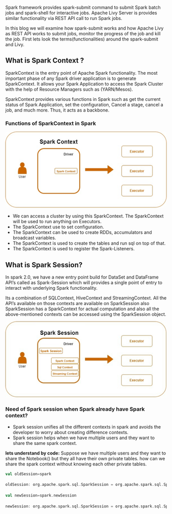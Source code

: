 Spark framework provides spark-submit command to submit Spark batch jobs and spark-shell for interactive jobs.  Apache Livy Server is provides similar functionality via REST API call to run Spark jobs.

In this blog we will examine how spark-submit works and how Apache Livy as REST API works to submit jobs, monitor the progress of the job and kill the job. First lets look the terms(functionalities) around the spark-submit and Livy.

## What is Spark Context ?
SparkContext is the entry point of Apache Spark functionality. The most important phase of any Spark driver application is to generate SparkContext. It allows your Spark Application to access the Spark Cluster with the help of Resource Managers such as (YARN/Mesos).

SparkContext provides various functions in Spark such as get the current status of Spark Application, set the configuration, Cancel a stage, cancel a job, and much more. Thus, it acts as a backbone.

### Functions of SparkContext in Spark

![Spark](https://github.com/gurditsingh/blog/blob/gh-pages/_screenshots/sep5_sparkcontext.jpg?raw=true)

 - We can access a cluster by using this SparkContext. The SparkContext will be used to run anything on Executors.
 - The SparkContext use to set configuration.
 - The SparkContext can be used to create RDDs, accumulators and broadcast variables.
 - The SparkContext is used to create the tables and run sql on top of that.
 - The SparkContext is used to register the Spark-Listeners.

## What is Spark Session?
In spark 2.0, we have a new entry point build for DataSet and DataFrame API’s called as Spark-Session which will provides a single point of entry to interact with underlying Spark functionality.

Its a combination of SQLContext, HiveContext and StreamingContext. All the API’s available on those contexts are available on SparkSession also SparkSession has a SparkContext for actual computation and also all the above-mentioned contexts can be accessed using the SparkSession object.

![Spark](https://github.com/gurditsingh/blog/blob/gh-pages/_screenshots/sep5_spark_session.jpg?raw=true)

### Need of Spark session when Spark already have Spark context?

 - Spark session unifies all the different contexts in spark and avoids the developer to worry about creating difference contexts.
 - Spark session helps when we have multiple users and they want to share the same spark context.

**lets understand by code:**
Suppose we have multiple users and they want to share the Notebook() but they all have their own private tables. how can we share the spark context without knowing each other private tables.

```scala
val oldSession=spark

oldSession: org.apache.spark.sql.SparkSession = org.apache.spark.sql.SparkSession@3b0994ad

val newSession=spark.newSession

newSession: org.apache.spark.sql.SparkSession = org.apache.spark.sql.SparkSession@46d15164
```


<!--stackedit_data:
eyJoaXN0b3J5IjpbNDMxNzMzODI0LC0xMDgwNzQ1OTMyLC0xNz
A5Nzk4ODc2LC0xMjUyMTE1NDAyLC0xODY5MzQ4MjUyLC0yODAx
MDAwNTYsLTEyNDM1MzA4NTYsLTI2NzkzNTgzMSwxMTExMzQzOD
c4LDE0NDIwNTExNzcsLTYzODE0NjQzLC03NjQxODY2NjMsMjY5
NTM1MzM2LC04MDAzNjc4NywxNTQwMjc2NTQ5LDE2NzM4ODUwNz
csLTM2NjUwOTUxOCwtMTUxNzEwNTE2NiwtNTY3ODEwNzQ2LDEz
MzAxMTE3NV19
-->